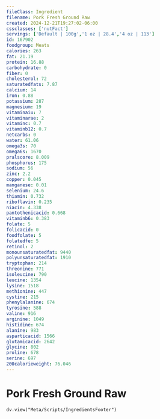 ```yaml
---
fileClass: Ingredient
filename: Pork Fresh Ground Raw
created: 2024-12-21T19:27:02-06:00
cssclasses: ['nutFact']
servings: ['Default | 100g','1 oz | 28.4','4 oz | 113']
id: 167902
foodgroup: Meats
calories: 263
fat: 21.19
protein: 16.88
carbohydrate: 0
fiber: 0
cholesterol: 72
saturatedfats: 7.87
calcium: 14
iron: 0.88
potassium: 287
magnesium: 19
vitaminaiu: 7
vitaminarae: 2
vitaminc: 0.7
vitaminb12: 0.7
netcarbs: 0
water: 61.06
omega3s: 70
omega6s: 1670
pralscore: 8.009
phosphorus: 175
sodium: 56
zinc: 2.2
copper: 0.045
manganese: 0.01
selenium: 24.6
thiamin: 0.732
riboflavin: 0.235
niacin: 4.338
pantothenicacid: 0.668
vitaminb6: 0.383
folate: 5
folicacid: 0
foodfolate: 5
folatedfe: 5
retinol: 2
monounsaturatedfat: 9440
polyunsaturatedfat: 1910
tryptophan: 214
threonine: 771
isoleucine: 790
leucine: 1354
lysine: 1518
methionine: 447
cystine: 215
phenylalanine: 674
tyrosine: 588
valine: 916
arginine: 1049
histidine: 674
alanine: 983
asparticacid: 1566
glutamicacid: 2642
glycine: 802
proline: 678
serine: 697
200calorieweight: 76.046
---
```


# Pork Fresh Ground Raw

```dataviewjs
dv.view("Meta/Scripts/IngredientsFooter")
```